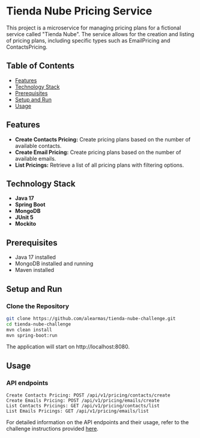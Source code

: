 # Tienda Nube Pricing Service

This project is a microservice for managing pricing plans for a fictional service called "Tienda Nube". The service allows for the creation and listing of pricing plans, including specific types such as EmailPricing and ContactsPricing.

## Table of Contents

- [Features](#features)
- [Technology Stack](#technology-stack)
- [Prerequisites](#prerequisites)
- [Setup and Run](#setup-and-run)
- [Usage](#usage)

## Features

- **Create Contacts Pricing:** Create pricing plans based on the number of available contacts.
- **Create Email Pricing:** Create pricing plans based on the number of available emails.
- **List Pricings:** Retrieve a list of all pricing plans with filtering options.

## Technology Stack

- **Java 17**
- **Spring Boot**
- **MongoDB**
- **JUnit 5**
- **Mockito**

## Prerequisites

- Java 17 installed
- MongoDB installed and running
- Maven installed

## Setup and Run

### Clone the Repository

```bash
git clone https://github.com/alearmas/tienda-nube-challenge.git
cd tienda-nube-challenge
mvn clean install
mvn spring-boot:run
```

The application will start on http://localhost:8080.

## Usage

### API endpoints

    Create Contacts Pricing: POST /api/v1/pricing/contacts/create
    Create Emails Pricing: POST /api/v1/pricing/emails/create
    List Contacts Pricings: GET /api/v1/pricing/contacts/list
    List Emails Pricings: GET /api/v1/pricing/emails/list


For detailed information on the API endpoints and their usage, refer to the challenge instructions provided [here](https://coda.io/d/Desafio-Tecnico-Backend_dk8MpPF3fJa/Desafio-Tecnico-Backend_suxBh?searchClick=df9faa06-486c-46f4-9415-4524b4356914_k8MpPF3fJa#_lucoX).